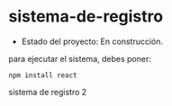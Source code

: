 # sistema-de-registro

- Estado del proyecto: En construcción.

para ejecutar el sistema, debes poner:

```npm install react```

sistema de registro 2
